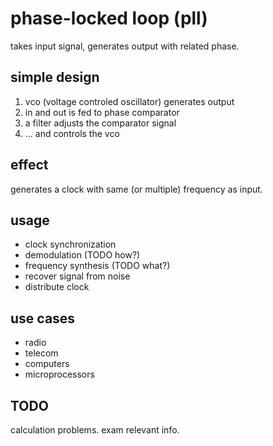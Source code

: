 phase-locked loop (pll)
=======================
takes input signal, generates output with related phase.

simple design
-------------
1. vco (voltage controled oscillator) generates output
2. in and out is fed to phase comparator
3. a filter adjusts the comparator signal
4. ... and controls the vco

effect
------
generates a clock with same (or multiple) frequency as input.

usage
-----
* clock synchronization
* demodulation (TODO how?)
* frequency synthesis (TODO what?)
* recover signal from noise
* distribute clock

use cases
---------
* radio
* telecom
* computers
* microprocessors

TODO
----
calculation problems.
exam relevant info.
